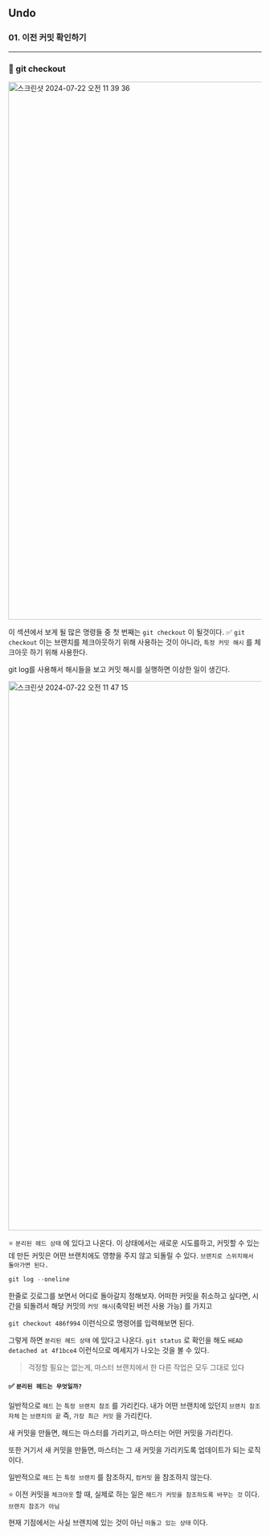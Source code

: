 ## Undo

### 01. 이전 커밋 확인하기

---

### 📌 git checkout

<img width="1068" alt="스크린샷 2024-07-22 오전 11 39 36" src="https://github.com/user-attachments/assets/c150c743-1b9c-401c-ac88-da699c7477b9">

이 섹션에서 보게 될 많은 명령들 중 첫 번째는 `git checkout` 이 될것이다.
✅ `git checkout` 이는 브랜치를 체크아웃하기 위해 사용하는 것이 아니라, `특정 커밋 해시` 를 체크아웃 하기 위해 사용한다.

git log를 사용해서 해시들을 보고 커밋 해시를 실행하면 이상한 일이 생긴다.

<img width="1091" alt="스크린샷 2024-07-22 오전 11 47 15" src="https://github.com/user-attachments/assets/bf0c50e6-0bcf-4ef9-b960-ed56d3122cd3">

⭐️ `분리된 헤드 상태` 에 있다고 나온다.
이 상태에서는 새로운 시도를하고, 커밋할 수 있는데 만든 커밋은 어떤 브랜치에도 영향을 주지 않고 되돌릴 수 있다. `브랜치로 스위치해서 돌아가면 된다.`

```js
git log --oneline
```

한줄로 깃로그를 보면서 어디로 돌아갈지 정해보자. 어떠한 커밋을 취소하고 싶다면, 시간을 되돌려서 해당 커밋의 `커밋 해시`(축약된 버전 사용 가능) 를 가지고

`git checkout 486f994` 이런식으로 명령어를 입력해보면 된다.

그렇게 하면 `분리된 헤드 상태` 에 있다고 나온다.
`git status` 로 확인을 해도 `HEAD detached at 4f1bce4` 이런식으로 메세지가 나오는 것을 볼 수 있다.

> 걱정할 필요는 없는게, 마스터 브랜치에서 한 다른 작업은 모두 그대로 있다

#### ✅ `분리된 헤드는 무엇일까?`

일반적으로 `헤드` 는 `특정 브랜치 참조` 를 가리킨다. 내가 어떤 브랜치에 있던지 `브랜치 참조 자체` 는 `브랜치의 끝` 즉, `가장 최근 커밋` 을 가리킨다.

새 커밋을 만들면, 헤드는 마스터를 가리키고, 마스터는 어떤 커밋을 가리킨다.

또한 거기서 새 커밋을 만들면, 마스터는 그 새 커밋을 가리키도록 업데이트가 되는 로직이다.

일반적으로 `헤드` 는 `특정 브랜치` 를 참조하지, `컴커밋` 을 참조하지 않는다.

⭐️ 이전 커밋을 `체크아웃` 할 때, 실제로 하는 일은 `헤드가 커밋을 참조하도록 바꾸는 것` 이다. `브랜치 참조가 아님`

현재 기점에서는 사실 브랜치에 있는 것이 아닌 `떠돌고 있는 상태` 이다.

